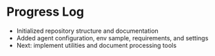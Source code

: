 # Progress Log

- Initialized repository structure and documentation
- Added agent configuration, env sample, requirements, and settings
- Next: implement utilities and document processing tools
